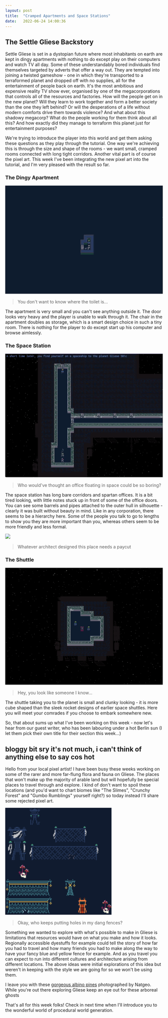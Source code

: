 ```yaml
---
layout: post
title:  "Cramped Apartments and Space Stations"
date:   2022-06-24 14:00:36
---
```


## The Settle Gliese Backstory

Settle Gliese is set in a dystopian future where most inhabitants on earth are kept in dingy apartments with nothing to do except play on their computers and watch TV all day. Some of these understandably bored individuals find themselves targeted by adverts that offer a way out. They are tempted into joining a twisted gameshow - one in which they're transported to a terraformed planet and dropped off with no supplies, all for the entertainment of people back on earth. It's the most ambitious and expensive reality TV show ever, organised by one of the megacorporations that controls all of the resources and factories. How will the people get on in the new planet? Will they learn to work together and form a better society than the one they left behind? Or will the desperations of a life without modern comforts drive them towards violence? And what about this shadowy megacorp? What do the people working for them think about all this? And how exactly did they manage to terraform this planet just for entertainment purposes?

We're trying to introduce the player into this world and get them asking these questions as they play through the tutorial. One way we're achieving this is through the size and shape of the rooms - we want small, cramped rooms connected with long tight corridors. Another vital part is of course the pixel art. This week I've been integrating the new pixel art into the tutorial, and I'm very pleased with the result so far.

### The Dingy Apartment

<img src="/images/bedroom.gif" />

> You don't want to know where the toilet is...

The apartment is very small and you can't see anything outside it. The door looks very heavy and the player is unable to walk through it. The chair in the apartment doubles as storage, which is a smart design choice in such a tiny room. There is nothing for the player to do except start up his computer and browse aimlessly.

### The Space Station

<img src="/images/spaceship.gif" />

> Who would've thought an office floating in space could be so boring?

The space station has long bare corridors and spartan offices. It is a bit tired looking, with little notes stuck up in front of some of the office doors. You can see some barrels and pipes attached to the outer hull in silhouette - clearly it was built without beauty in mind. Like in any corporation, there seems to be a hierarchy here. Some of the people you talk to go to lengths to show you they are more important than you, whereas others seem to be more friendly and less formal.

<img src="/images/choose-embark.gif" />

> Whatever architect designed this place needs a paycut

### The Shuttle

<img src="/images/spacepod.gif" />

> Hey, you look like someone I know...

The shuttle taking you to the planet is small and clunky looking - it is more cube shaped than the sleek rocket designs of earlier space shuttles. Here you will meet your comrades if you choose to embark somewhere new. 

So, that about  sums up what I've been working on this week - now let's hear from our guest writer, who has been labouring under a hot Berlin sun (I let them pick their own title for their section this week...)

## bloggy bit sry it's not much, i can't think of anything else to say cos hot

Hello from your local pixel artist! I have been busy these weeks working on some of the rarer and more far-flung flora and fauna on Gliese. The places that won't make up the majority of arable land but will hopefully be special places to travel through and explore. I kind of don't want to spoil these locations (and you'd want to chart biomes like "The Slimes", "Crunchy Forest" and "Gumbo Rumblings" yourself right?) so today instead I'll share some rejected pixel art.


<img src="/images/experimentbloggy.png" width="340"/>

> Okay, who keeps putting holes in my dang fences?

Something we wanted to explore with what's possible to make in Gliese is limitations that resources would have on what you make and how it looks. Regionally accessible dyestuffs for example could tell the story of how far you had to travel and how many friends you had to make along the way to have your fancy blue and yellow fence for example. And as you travel you can expect to run into different cultures and architecture arising from different locations. The above ideas were initial explorations of this idea but weren't in keeping with the style we are going for so we won't be using them.

I leave you with these [gorgeous albino pines](https://www.nationalgeographic.com/magazine/article/searching-for-californias-mysterious-albino-redwood
) photographed by Natgeo. While you're out there exploring Gliese keep an eye out for these arboreal ghosts

That's all for this week folks! Check in next time when I'll introduce you to the wonderful world of procedural world generation.